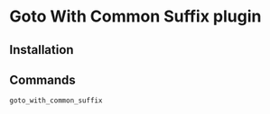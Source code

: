 Goto With Common Suffix plugin
================


Installation
------------


Commands
--------

`goto_with_common_suffix`
